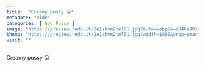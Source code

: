 ```yaml
---
title:  "Creamy pussy 😛"
metadate: "hide"
categories: [ God Pussy ]
image: "https://preview.redd.it/2e1shvm2tel51.jpg?auto=webp&s=c846e901c69bdc6114b02ad1a215e32bfbefbba4"
thumb: "https://preview.redd.it/2e1shvm2tel51.jpg?width=1080&crop=smart&auto=webp&s=a1d9da9ba782a566c2cafd47b21cfaf28d633c4c"
visit: ""
---
```

Creamy pussy 😛
